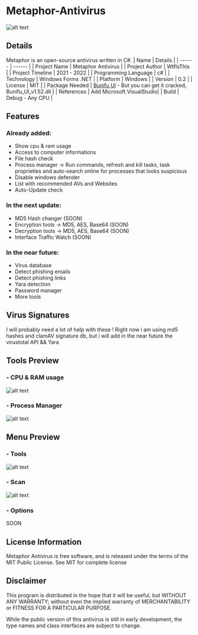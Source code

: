 # Metaphor-Antivirus
![alt text](https://github.com/Wtf-Is-This-x1337/Metaphor-Antivirus/blob/main/Images/Main.png?raw=true)
## Details
Metaphor is an open-source antivirus written in C#.
| Name | Details |
| ------ | ------ |
| Project Name | Metaphor Antivirus |
| Project Author | WtfIsThis |
| Project Timeline | 2021 - 2022 |
| Programming Language | c# |
| Technology | Windows Forms .NET |
| Platform | Windows |
| Version | 0.2 |
| License | MIT |
| Package Needed | [Bunifu UI](https://bunifuframework.com/) - But you can get it cracked, Bunifu_UI_v1.52.dll |
| References | Add Microsoft.VisualStudio|
| Build | Debug - Any CPU |

## Features           
### Already added:
- Show cpu & ram usage
- Access to computer informations
- File hash check
- Process manager -> Run commands, refresh and kill tasks, task proprieties and auto-search online for processes that looks suspicious
- Disable windows defender 
- List with recommended AVs and Websites
- Auto-Update check
### In the next update:
- MD5 Hash changer (SOON)
- Encryption tools -> MD5, AES, Base64 (SOON)
- Decryption tools -> MD5, AES, Base64 (SOON)
- Interface Traffic Watch (SOON)
### In the near future:
- Virus database
- Detect phishing emails
- Detect phishing links
- Yara detection
- Password manager
- More tools

## Virus Signatures
I will probably need a lot of help with these
! Right now i am using md5 hashes and clamAV signature db, but i will add in the near future the virustotal API && Yara

## Tools Preview      
### - CPU & RAM usage                           
![alt text](https://github.com/Wtf-Is-This-x1337/Metaphor-Antivirus/blob/main/Images/CpuAndRamUsage.png?raw=true)

### - Process Manager                         
![alt text](https://github.com/Wtf-Is-This-x1337/Metaphor-Antivirus/blob/main/Images/processManager.png?raw=true)
              
## Menu Preview           

### - Tools
![alt text](https://github.com/Wtf-Is-This-x1337/Metaphor-Antivirus/blob/main/Images/tools.png?raw=true)
          
### - Scan
![alt text](https://github.com/Wtf-Is-This-x1337/Metaphor-Antivirus/blob/main/Images/scan.png?raw=true)

### - Options 
SOON

## License Information
Metaphor Antivirus is free software, and is released under the terms of the MIT Public License. See MIT for complete license

## Disclaimer
This program is distributed in the hope that it will be useful, but WITHOUT ANY WARRANTY; without even the implied warranty of MERCHANTABILITY or FITNESS FOR A PARTICULAR PURPOSE.

While the public version of this antivirus is still in early development, the type names and class interfaces are subject to change.
